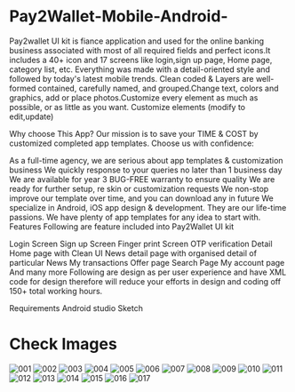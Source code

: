 # Pay2Wallet-Mobile-Android-
Pay2wallet UI kit is fiance application and used for the online banking business associated with most of all required fields and perfect icons.It includes a 40+ icon and 17 screens like login,sign up page, Home page, category list, etc. Everything was made with a detail-oriented style and followed by today's latest mobile trends. 
Clean coded & Layers are well-formed contained, carefully named, and grouped.Change text, colors and graphics, add or place photos.Customize every element as much as possible, or as little as you want. Customize elements (modify to edit,update) 


Why choose This App?
Our mission is to save your TIME & COST by customized completed app templates. Choose us with confidence:

As a full-time agency, we are serious about app templates & customization business
We quickly response to your queries no later than 1 business day
We are available for  year 3 BUG-FREE warranty to ensure quality
We are ready for further setup, re skin or customization requests
We non-stop improve our template over time, and you can download any in  future
We specialize in Android, iOS app design & development. They are our life-time passions.
We have plenty of app templates for any idea to start with.
Features
Following are feature included into Pay2Wallet UI kit 

Login Screen
Sign up Screen
Finger print Screen
OTP verification
Detail Home page with Clean UI
News detail page with organised detail of particular News
My transactions
Offer page
Search Page 
My account page
And many more
Following are design as per user experience and have XML code for design therefore will reduce your efforts in design and coding off 150+ total working hours.

Requirements
Android studio
Sketch 

# Check Images
![001](https://user-images.githubusercontent.com/8075969/153748469-5644fcd7-f59f-4e1e-b23e-6b65c111346f.jpg)
![002](https://user-images.githubusercontent.com/8075969/153748472-518cdf79-a9e0-4d8b-822f-eb5184272984.jpg)
![003](https://user-images.githubusercontent.com/8075969/153748475-d83bd8ec-8ddd-4ceb-b88b-b8866530dd74.jpg)
![004](https://user-images.githubusercontent.com/8075969/153748476-86bae7ca-722f-4e86-86cf-30a815f0df09.jpg)
![005](https://user-images.githubusercontent.com/8075969/153748478-ee3cb6ef-26cd-439e-b5ac-1f3018a6048f.jpg)
![006](https://user-images.githubusercontent.com/8075969/153748479-9cd05b0d-2a22-4257-a362-efc94a355cec.jpg)
![007](https://user-images.githubusercontent.com/8075969/153748480-af924179-8a3d-48af-ab47-01c00a792bc1.jpg)
![008](https://user-images.githubusercontent.com/8075969/153748482-a84e7309-18dd-4e32-930b-42e7b6217742.jpg)
![009](https://user-images.githubusercontent.com/8075969/153748483-a4b70181-a8db-48f6-80b2-56cb39a9b53c.jpg)
![010](https://user-images.githubusercontent.com/8075969/153748486-c13334c1-dd84-4e5b-893f-0f5018b6e534.jpg)
![011](https://user-images.githubusercontent.com/8075969/153748487-ed306e7a-96af-4a88-9b4c-02571b88eed9.jpg)
![012](https://user-images.githubusercontent.com/8075969/153748489-9753511c-0a01-4494-882d-4ab11f313021.jpg)
![013](https://user-images.githubusercontent.com/8075969/153748491-69bd6d24-dd8c-4a5e-a8b4-1a5eadf8dec7.jpg)
![014](https://user-images.githubusercontent.com/8075969/153748492-c65f6223-d4b6-45b2-91a7-2c9358b2d712.jpg)
![015](https://user-images.githubusercontent.com/8075969/153748494-42e796df-f967-49e1-b487-47863efc15e2.jpg)
![016](https://user-images.githubusercontent.com/8075969/153748496-56ee7ea0-6e1b-4cf2-a681-9bd0908d486b.jpg)
![017](https://user-images.githubusercontent.com/8075969/153748499-3df651b5-2f17-4d42-995d-d2dbbe23fdaf.jpg)

